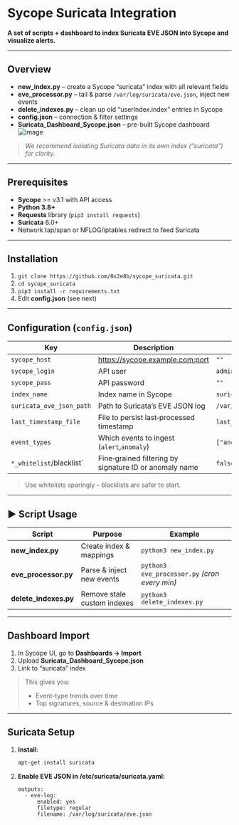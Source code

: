 # Sycope Suricata Integration

**A set of scripts + dashboard to index Suricata EVE JSON into Sycope and visualize alerts.**

---

##  Overview
- **new_index.py** – create a Sycope “suricata” index with all relevant fields  
- **eve_processor.py** – tail & parse `/var/log/suricata/eve.json`, inject new events  
- **delete_indexes.py** – clean up old “userIndex.index” entries in Sycope  
- **config.json** – connection & filter settings  
- **Suricata_Dashboard_Sycope.json** – pre-built Sycope dashboard
![image](https://github.com/user-attachments/assets/05651483-587e-442c-a877-240cdb92a4a7)

>  _We recommend isolating Suricata data in its own index (“suricata”) for clarity._

---

##  Prerequisites
- **Sycope** >= v3.1 with API access  
- **Python 3.8+**  
- **Requests** library (`pip3 install requests`)  
- **Suricata** 6.0+  
- Network tap/span or NFLOG/iptables redirect to feed Suricata  

---

##  Installation
1. `git clone https://github.com/0x2e8b/sycope_suricata.git`  
2. `cd sycope_suricata`  
3. `pip3 install -r requirements.txt` 
4. Edit **config.json** (see next)

---

##  Configuration (`config.json`)
| Key                     | Description                                                       | Default            |
|-------------------------|-------------------------------------------------------------------|--------------------|
| `sycope_host`           | https://sycope.example.com:port                                   | `""`               |
| `sycope_login`          | API user                                                          | `admin`            |
| `sycope_pass`           | API password                                                      | `""`               |
| `index_name`            | Index name in Sycope                                              | `suricata`         |
| `suricata_eve_json_path`| Path to Suricata’s EVE JSON log                                   | `/var/log/suricata/eve.json` |
| `last_timestamp_file`   | File to persist last‐processed timestamp                          | `last_timestamp.txt` |
| `event_types`           | Which events to ingest (`alert`,`anomaly`)                        | `["anomaly","alert"]` |
| `*_whitelist`/blacklist`| Fine‐grained filtering by signature ID or anomaly name            | `false` / `[]`     |

>  Use whitelists sparingly – blacklists are safer to start.

---

## ▶ Script Usage

| Script               | Purpose                                    | Example                                        |
|----------------------|--------------------------------------------|------------------------------------------------|
| **new_index.py**     | Create index & mappings                    | `python3 new_index.py`                          |
| **eve_processor.py** | Parse & inject new events                  | `python3 eve_processor.py` *(cron every min)*   |
| **delete_indexes.py**| Remove stale custom indexes                | `python3 delete_indexes.py`                     |

---

##  Dashboard Import

1. In Sycope UI, go to **Dashboards → Import**  
2. Upload **Suricata_Dashboard_Sycope.json**  
3. Link to “suricata” index  

>  This gives you:  
> - Event-type trends over time  
> - Top signatures, source & destination IPs  

---

##  Suricata Setup
1. **Install**:  
   ```bash
   apt-get install suricata

2. **Enable EVE JSON in /etc/suricata/suricata.yaml:**
   ```
   outputs:
     - eve-log:
         enabled: yes
         filetype: regular
         filename: /var/log/suricata/eve.json

